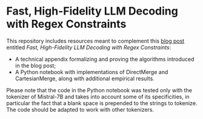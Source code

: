 # Fast, High-Fidelity LLM Decoding with Regex Constraints

This repository includes resources meant to complement this [blog post](https://vivien000.github.io/blog/journal/llm-decoding-with-regex-constraints.html) entitled *Fast, High-Fidelity LLM Decoding with Regex Constraints*:
- A technical appendix formalizing and proving the algorithms introduced in the blog post;
- A Python notebook with implementations of DirectMerge and CartesianMerge, along with additional empirical results.

Please note that the code in the Python notebook was tested only with the tokenizer of Mistral-7B and takes into account some of its specificities, in particular the fact that a blank space is prepended to the strings to tokenize. The code should be adapted to work with other tokenizers.
